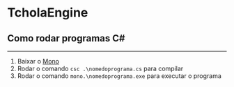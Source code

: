 # TcholaEngine

## Como rodar programas C#

---

1. Baixar o [Mono](https://www.mono-project.com/download/stable/)
2. Rodar o comando `csc .\nomedoprograma.cs` para compilar
3. Rodar o comando `mono.\nomedoprograma.exe` para executar o programa


